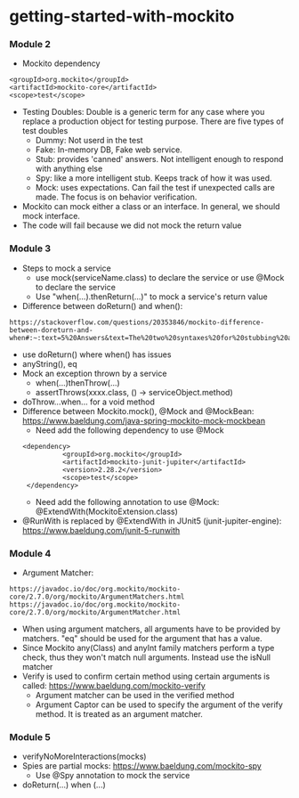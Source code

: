 # getting-started-with-mockito

### Module 2
* Mockito dependency
```
<groupId>org.mockito</groupId>
<artifactId>mockito-core</artifactId>
<scope>test</scope>
```
* Testing Doubles: Double is a generic term for any case where you replace a production object for testing purpose. There are five types of test doubles
  * Dummy: Not userd in the test
  * Fake: In-memory DB, Fake web service.
  * Stub: provides 'canned' answers. Not intelligent enough to respond with anything else
  * Spy: like a more intelligent stub. Keeps track of how it was used.
  * Mock: uses expectations. Can fail the test if unexpected calls are made. The focus is on behavior verification.
* Mockito can mock either a class or an interface. In general, we should mock interface.
* The code will fail because we did not mock the return value

### Module 3
* Steps to mock a service
  * use mock(serviceName.class) to declare the service or use @Mock to declare the service
  * Use "when(...).thenReturn(...)" to mock a service's return value
* Difference between doReturn() and when(): 
```
https://stackoverflow.com/questions/20353846/mockito-difference-between-doreturn-and-when#:~:text=5%20Answers&text=The%20two%20syntaxes%20for%20stubbing%20are%20roughly%20equivalent.&text=Others%20include%20use%20with%20Mockito,re%20returning%2C%20at%20compile%20time.
```
  * use doReturn() where when() has issues
* anyString(), eq
* Mock an exception thrown by a service
  * when(...)thenThrow(...)
  * assertThrows(xxxx.class, () -> serviceObject.method)
* doThrow...when... for a void method
* Difference between Mockito.mock(), @Mock and @MockBean: https://www.baeldung.com/java-spring-mockito-mock-mockbean
  * Need add the following dependency to use @Mock
  ```
  <dependency>
            <groupId>org.mockito</groupId>
            <artifactId>mockito-junit-jupiter</artifactId>
            <version>2.28.2</version>
            <scope>test</scope>
   </dependency>
   ```
   * Need add the following annotation to use @Mock: @ExtendWith(MockitoExtension.class)
* @RunWith is replaced by @ExtendWith in JUnit5 (junit-jupiter-engine): https://www.baeldung.com/junit-5-runwith

### Module 4
* Argument Matcher: 
```
https://javadoc.io/doc/org.mockito/mockito-core/2.7.0/org/mockito/ArgumentMatchers.html
https://javadoc.io/doc/org.mockito/mockito-core/2.7.0/org/mockito/ArgumentMatcher.html
```
  * When using argument matchers, all arguments have to be provided by matchers. "eq" should be used for the argument that has a value.
  * Since Mockito any(Class) and anyInt family matchers perform a type check, thus they won't match null arguments. Instead use the isNull matcher
* Verify is used to confirm certain method using certain arguments is called: https://www.baeldung.com/mockito-verify 
  * Argument matcher can be used in the verified method 
  * Argument Captor can be used to specify the argument of the verify method. It is treated as an argument matcher.

### Module 5
* verifyNoMoreInteractions(mocks)
* Spies are partial mocks: https://www.baeldung.com/mockito-spy
  * Use @Spy annotation to mock the service
* doReturn(...) when (...)
